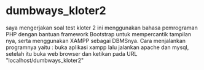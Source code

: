 # dumbways_kloter2
saya mengerjakan soal test kloter 2 ini menggunakan bahasa pemrograman PHP dengan bantuan framework Bootstrap untuk mempercantik tampilan nya, serta menggunakan XAMPP sebagai DBMSnya. Cara menjalankan programnya yaitu : buka aplikasi xampp lalu jalankan apache dan mysql, setelah itu buka web browser dan ketikan pada URL "localhost/dumbways_kloter2"

